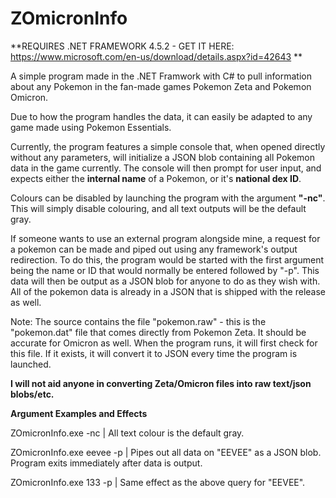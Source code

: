 # ZOmicronInfo

**REQUIRES .NET FRAMEWORK 4.5.2 - GET IT HERE: https://www.microsoft.com/en-us/download/details.aspx?id=42643 **

A simple program made in the .NET Framwork with C# to pull information about any Pokemon in the fan-made games Pokemon Zeta and Pokemon Omicron.

Due to how the program handles the data, it can easily be adapted to any game made using Pokemon Essentials.

Currently, the program features a simple console that, when opened directly without any parameters, will initialize a JSON blob containing all Pokemon data in the game currently. 
The console will then prompt for user input, and expects either the **internal name** of a Pokemon, or it's **national dex ID**.

Colours can be disabled by launching the program with the argument **"-nc"**.
This will simply disable colouring, and all text outputs will be the default gray.

If someone wants to use an external program alongside mine, a request for a pokemon can be made and piped out using any framework's output redirection.
To do this, the program would be started with the first argument being the name or ID that would normally be entered followed by "-p".
This data will then be output as a JSON blob for anyone to do as they wish with. All of the pokemon data is already in a JSON that is shipped with the release as well.

Note: The source contains the file "pokemon.raw" - this is the "pokemon.dat" file that comes directly from Pokemon Zeta. It should be accurate for Omicron as well.
When the program runs, it will first check for this file. If it exists, it will convert it to JSON every time the program is launched.

**I will not aid anyone in converting Zeta/Omicron files into raw text/json blobs/etc.**

**Argument Examples and Effects**

ZOmicronInfo.exe -nc | All text colour is the default gray.

ZOmicronInfo.exe eevee -p | Pipes out all data on "EEVEE" as a JSON blob. Program exits immediately after data is output.

ZOmicronInfo.exe 133 -p | Same effect as the above query for "EEVEE".